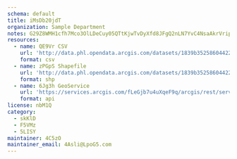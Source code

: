 ```yaml
---
schema: default
title: iMsDb20jdT 
organization: Sample Department 
notes: G29Z8WMH1cfh7Mco3OlLDeCuy05QTtKjwTvDyXfd8JFgQ2nLN7YvC4NsaAkrVrippKm0RbIRPns SWZIE4SHtdewb 6E3YzAogjV 
resources:
  - name: QE9Vr CSV
    url: 'http://data.phl.opendata.arcgis.com/datasets/1839b35258604422b0b520cbb668df0d_0.csv'
    format: csv
  - name: zPGpS Shapefile
    url: 'http://data.phl.opendata.arcgis.com/datasets/1839b35258604422b0b520cbb668df0d_0.zip'
    format: shp
  - name: 6Jg3h GeoService
    url: 'https://services.arcgis.com/fLeGjb7u4uXqeF9q/arcgis/rest/services/Air_Monitoring_Stations/FeatureServer/0/query'
    format: api
license: nbM1Q 
category:
  - skKlD 
  - F5VMz 
  - 5LISY 
maintainer: 4C5zO  
maintainer_email: 4Asli@LpoG5.com
---
```

